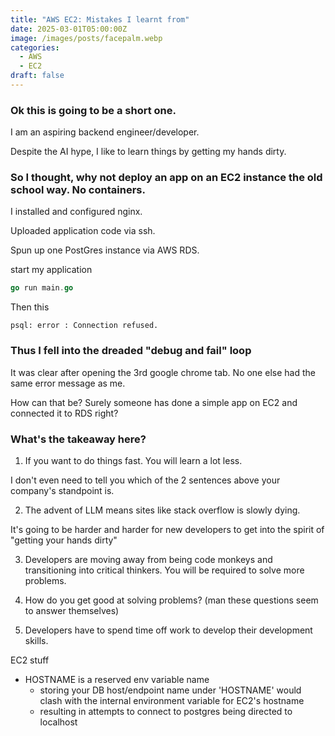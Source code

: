```yaml
---
title: "AWS EC2: Mistakes I learnt from"
date: 2025-03-01T05:00:00Z
image: /images/posts/facepalm.webp
categories:
  - AWS
  - EC2
draft: false
---
```


### Ok this is going to be a short one.

I am an aspiring backend engineer/developer.

Despite the AI hype, I like to learn things by getting my hands dirty.

### So I thought, why not deploy an app on an EC2 instance the old school way. No containers.

I installed and configured nginx.

Uploaded application code via ssh.

Spun up one PostGres instance via AWS RDS.

start my application

```go
go run main.go
```

Then this

```console
psql: error : Connection refused.
```

### Thus I fell into the dreaded "debug and fail" loop

It was clear after opening the 3rd google chrome tab. No one else had the same error message as me.

How can that be? Surely someone has done a simple app on EC2 and connected it to RDS right?

### What's the takeaway here?

1. If you want to do things fast. You will learn a lot less.

I don't even need to tell you which of the 2 sentences above your company's standpoint is.

2. The advent of LLM means sites like stack overflow is slowly dying.

It's going to be harder and harder for new developers to get into the spirit of "getting your hands dirty"

3. Developers are moving away from being code monkeys and transitioning into critical thinkers. You will be required to solve more problems.

4. How do you get good at solving problems? (man these questions seem to answer themselves)

5. Developers have to spend time off work to develop their development skills.

EC2 stuff

- HOSTNAME is a reserved env variable name
  - storing your DB host/endpoint name under 'HOSTNAME' would clash with the internal environment variable for EC2's hostname
  - resulting in attempts to connect to postgres being directed to localhost
